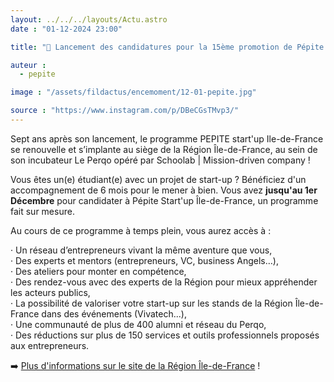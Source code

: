```yaml
---
layout: ../../../layouts/Actu.astro
date : "01-12-2024 23:00"

title: "🚀 Lancement des candidatures pour la 15ème promotion de Pépite start'up Île-de-France 🚀"

auteur :
  - pepite

image : "/assets/fildactus/encemoment/12-01-pepite.jpg"

source : "https://www.instagram.com/p/DBeCGsTMvp3/"
---
```


Sept ans après son lancement, le programme PEPITE start'up Ile-de-France se renouvelle et s’implante au siège de la Région Île-de-France, au sein de son incubateur Le Perqo opéré par Schoolab | Mission-driven company !

Vous êtes un(e) étudiant(e) avec un projet de start-up ? Bénéficiez d'un accompagnement de 6 mois pour le mener à bien. Vous avez __jusqu'au 1er Décembre__ pour candidater à Pépite Start'up Île-de-France, un programme fait sur mesure.

Au cours de ce programme à temps plein, vous aurez accès à :

· Un réseau d’entrepreneurs vivant la même aventure que vous,  
· Des experts et mentors (entrepreneurs, VC, business Angels…),  
· Des ateliers pour monter en compétence,  
· Des rendez-vous avec des experts de la Région pour mieux appréhender les acteurs publics,  
· La possibilité de valoriser votre start-up sur les stands de la Région Île-de-France dans des événements (Vivatech...),  
· Une communauté de plus de 400 alumni et réseau du Perqo,  
· Des réductions sur plus de 150 services et outils professionnels proposés aux entrepreneurs.

➡️ [Plus d'informations sur le site de la Région Île-de-France](https://www.iledefrance.fr/aides-et-appels-a-projets/pepite-startup-ile-de-france-lappel-candidatures-pour-la-15e-promotion-est-ouvert) !